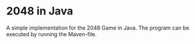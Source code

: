 # 2048 in Java
A simple implementation for the 2048 Game in Java.
The program can be executed by running the Maven-file.
